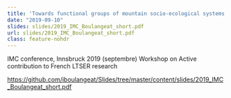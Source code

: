 ```yaml
---
title: 'Towards functional groups of mountain socio-ecological systems'
date: "2019-09-10"
slides: slides/2019_IMC_Boulangeat_short.pdf
url: slides/2019_IMC_Boulangeat_short.pdf
class: feature-nohdr
---
```


IMC conference, Innsbruck 2019 (septembre)
Workshop on Active contribution to French LTSER research


https://github.com/iboulangeat/Slides/tree/master/content/slides/2019_IMC_Boulangeat_short.pdf